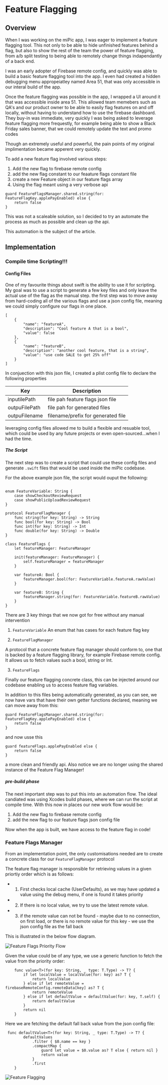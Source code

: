 # Feature Flagging


## Overview

When I was working on the miPic app, I was eager to implement a feature flagging tool. This not only to be able to hide unfinished features behind a flag, but also to show the rest of the team the power of feature flagging, from a/b split testing to being able to remotely change things indapendantly of a back end.

I was an early adopter of Firebase remote config, and quickly was able to build a basic feature flagging tool into the app. I even had created a hidden debugging menu appropeiatley named Area 51, that was only accessible in our interal build of the app.

Once the feature flagging was possible in the app, I wrapped a UI around it that was accessible inside area 51. This allowed team memebers such as QA's and our product owner to be able to easily flag features on and off locally, without having to understand how to use the firebase dashboard. They buy-in was immediate, very quickly I was being asked to leverage feature flagging more frequestly, for example being able to show a Black Friday sales banner, that we could remotely update the text and promo codes

Though an extremely useful and powerful, the pain points of my original implimentation became apperent very quickly. 

To add a new feature flag involved various steps:

1. Add the new flag to firebase remote config
2. add the new flag constant to our feaature flags constant file
3. create a new Feature object in our feature flags array
4. Using the flag meant using a very verbose api

```
guard FeatureFlagsManager.shared.string(for: FeatureFlagKey.applePayEnabled) else {
    return false
}
```

This was not a scaleable solution, so I decided to try an automate the process as much as possible and clean up the api. 

This automation is the subject of the article.

## Implementation


### Compile time Scripting!!!

#### Config Files

One of my favourite things about swift is the ability to use it for scripting. My goal was to use a script to generate a few key files and only leave the actual use of the flag as the manual step.
the first step was to move away from hard-coding all of the various flags and use a json config file, meaning we could simply configure our flags in one place.

```
[
    {
        "name": "featureA",
        "description": "Cool feature A that is a bool",
        "value": false
    },
    {
        "name": "featureB",
        "description": "another cool feature, that is a string",
        "value": "use code SALE to get 25% off"
    }
]
```

In conjuection with this json file, I created a plist config file to declare the following properties

 | Key                       | Description           		   	    |
 | ------------------------- | ------------------------------------ |
 |	inputilePath			 |	file pah feature flags json file    | 
 |	outpuFilePath			 |	file pah for generated files        | 
 |	outpuFilename			 |	filename/prefix for generated file  | 


leveraging config files allowed me to build a flexible and resuable tool, which could be used by any future projects or even open-sourced...when I had the time.


##### The Script

The next step was to create a script that could use these config files and generate `.swift` files that would be used inside the miPic codebase.

For the above example json file, the script would ouput the following:

```

enum FeatureVariable: String {
    case showCheckoutReviewRequest
    case showPublicUploadReviewRequest
}

protocol FeatureFlagManager {
    func string(for key: String) -> String
    func bool(for key: String) -> Bool
    func int(for key: String) -> Int
    func double(for key: String) -> Double
}

class FeatureFlags {
    let featureManager: FeatureManager

    init(featureManager: FeatureManager) {
        self.featureManager = featureManager
    }

    var featureA: Bool {
        featureManager.bool(for: FeatureVariable.featureA.rawValue)
    }

    var featureB: String {
        featureManager.string(for: FeatureVariable.featureB.rawValue)
    }
}
```

There are 3 key things that we now got for free without any manual intervention

1. `FeatureVariable`
An enum that has cases for each feature flag key

2. `FeatureFlagManager`

A protocol that a concrete feature flag manager should conform to, one that is backed by a feature flagging library, for example Firebase remote config. It allows us to fetch values such a bool, string or Int.

3. `FeatureFlags`

Finally our feature flagging concrete class, this can be injected around our codebase enabling us to access feature flag variables.


In addition to this files being automatically generated, as you can see, we now have vars that have their own getter functions declared, meaning we can move away from this:
```
guard FeatureFlagsManager.shared.string(for: FeatureFlagKey.applePayEnabled) else {
    return false
}
```

and now usse this

```
guard featureFlags.applePayEnabled else {
    return false
}
```

a more clean and friendly api. Also notice we are no longer using the shared instance of the Feature Flag Manager!


##### pre-build phase

The next important step was to put this into an automation flow. The ideal candiated was using Xcodes build phases, where we can run the script at compile time. 
With this now in places our new work flow would be:

1. Add the new flag to firebase remote config
2. add the new flag to our feature flags json config file

Now when the app is built, we have access to the feature flag in code!


### Feature Flags Manager

From an implementation point, the only customisations needed are to create a concrete class for our `FeatureFlagManager` protocol

The feature flag manager is responsible for retrieving values in a given priortiy order which is as follows:

 - 1. First checks local cache (UserDefaults), as we may have updated a value using the debug menu, if one is found it takes priority
 - 2. If there is no local value, we try to use the latest remote value.
 - 3. if the remote value can not be found - maybe due to no connection, on first load, or there is no remote value for this key - we use the json config file as the fall back

This is illustrated in the below flow diagram.

![Feature Flags Priority Flow](https://user-images.githubusercontent.com/3674185/156943997-db48b1e0-929b-41f5-94a2-d690ed937ef1.jpg)


Given the value could be of any type, we use a generic function to fetch the value from the priority order:

```
    func value<T>(for key: String, _ type: T.Type) -> T? {
        if let localValue = localValue(for: key) as? T {
            return localValue
        } else if let remoteValue = firebaseRemoteConfig.remoteData[key] as? T {
            return remoteValue
        } else if let defaultValue = defaultValue(for: key, T.self) {
            return defaultValue
        }
        return nil
    }
```

Here we are fetching the default fall back value from the json config file:

```
 func defaultValue<T>(for key: String, _ type: T.Type) -> T? {
        defaultValues
            .filter { $0.name == key }
            .compactMap {
                guard let value = $0.value as? T else { return nil }
                return value
            }
            .first
    }
```


![Feature Flagging](https://user-images.githubusercontent.com/3674185/156943989-707e739e-163e-4f09-941d-45b4cc533eec.jpg)


